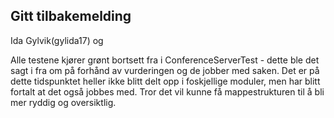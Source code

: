 ## Gitt tilbakemelding

Ida Gylvik(gylida17) og 



Alle testene kjører grønt bortsett fra i 
ConferenceServerTest - dette ble det sagt i fra om på forhånd av vurderingen og de jobber med saken.
Det er på dette tidspunktet heller ikke blitt delt opp i foskjellige moduler, men har blitt fortalt at det også jobbes med. Tror det vil kunne få mappestrukturen til å bli mer ryddig og oversiktlig.

